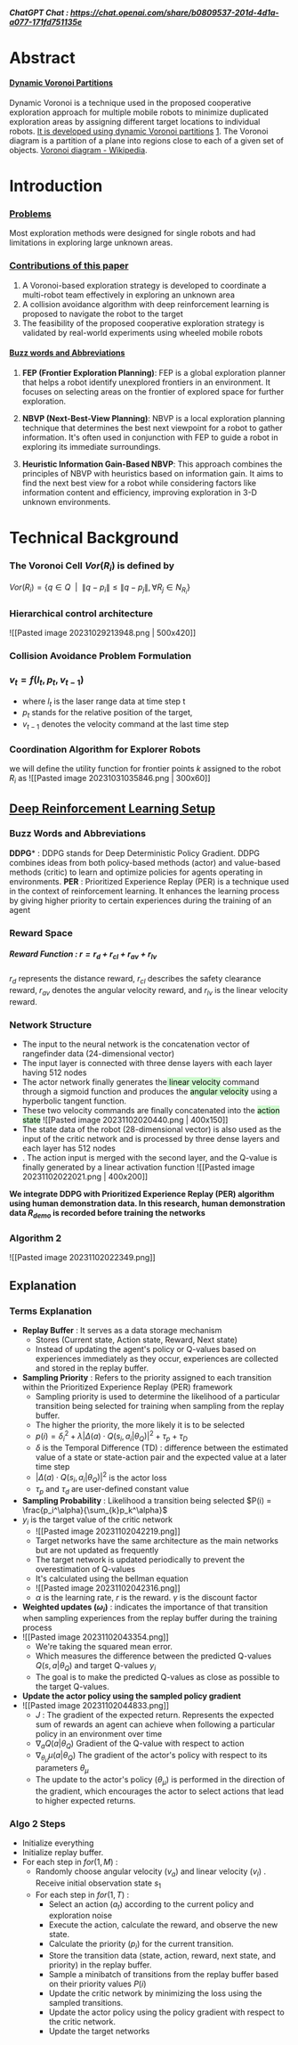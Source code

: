 ##### ChatGPT Chat : https://chat.openai.com/share/b0809537-201d-4d1a-a077-171fd751135e

# Abstract

#### <u>Dynamic Voronoi Partitions</u>
Dynamic Voronoi is a technique used in the proposed cooperative exploration approach for multiple mobile robots to minimize duplicated exploration areas by assigning different target locations to individual robots. [It is developed using dynamic Voronoi partitions](http://wiki.ros.org/dynamicvoronoi) [1](http://wiki.ros.org/dynamicvoronoi).
The Voronoi diagram is a partition of a plane into regions close to each of a given set of objects. [Voronoi diagram - Wikipedia](https://en.wikipedia.org/wiki/Voronoi_diagram#:~:text=In%20mathematics%2C%20a%20Voronoi%20diagram,%2C%20sites%2C%20or%20generators).

# Introduction

### <u>Problems</u>
Most exploration methods were designed for single robots and had limitations in exploring large unknown areas.

### <u>Contributions of this paper</u>
1. A Voronoi-based exploration strategy is developed to coordinate a multi-robot team effectively in exploring an unknown area
2. A collision avoidance algorithm with deep reinforcement learning is proposed to navigate the robot to the target
3. The feasibility of the proposed cooperative exploration strategy is validated by real-world experiments using wheeled mobile robots

#### <u>Buzz words and Abbreviations</u>

1. **FEP (Frontier Exploration Planning)**: FEP is a global exploration planner that helps a robot identify unexplored frontiers in an environment. It focuses on selecting areas on the frontier of explored space for further exploration.
    
2. **NBVP (Next-Best-View Planning)**: NBVP is a local exploration planning technique that determines the best next viewpoint for a robot to gather information. It's often used in conjunction with FEP to guide a robot in exploring its immediate surroundings.
    
3. **Heuristic Information Gain-Based NBVP**: This approach combines the principles of NBVP with heuristics based on information gain. It aims to find the next best view for a robot while considering factors like information content and efficiency, improving exploration in 3-D unknown environments.



# Technical Background

### The Voronoi Cell $Vor(R_i)$ is defined by
$Vor(R_i)=\{q \in Q \ \ | \ \ \lVert q-p_i \rVert \le \lVert q-p_j \rVert,\forall R_j \in N_{R_i}\}$

### Hierarchical control architecture

![[Pasted image 20231029213948.png | 500x420]]

### Collision Avoidance Problem Formulation
### $v_t = f(l_t,p_t,v_{t-1})$
- where $l_t$ is the laser range data at time step t 
- $p_t$ stands for the relative position of the target,
- $v_{t-1}$ denotes the velocity command at the last time step

### Coordination Algorithm for Explorer Robots
we will define the utility function for frontier points $k$ assigned to the robot $R_i$ as
![[Pasted image 20231031035846.png | 300x60]]

## <u>Deep Reinforcement Learning Setup</u>

### Buzz Words and Abbreviations

**DDPG*** : DDPG stands for Deep Deterministic Policy Gradient. DDPG combines ideas from both policy-based methods (actor) and value-based methods (critic) to learn and optimize policies for agents operating in environments.
**PER** : Prioritized Experience Replay (PER) is a technique used in the context of reinforcement learning. It enhances the learning process by giving higher priority to certain experiences during the training of an agent
### Reward Space
##### Reward Function : $r=r_d+r_{cl}+r_{av}+r_{lv}$
$r_d$ represents the distance reward, $r_{cl}$ describes the safety clearance reward, $r_{av}$ denotes the angular velocity reward, and $r_{lv}$ is the linear velocity reward.

### Network Structure
- The input to the neural network is the concatenation vector of rangefinder data (24-dimensional vector)
- The input layer is connected with three dense layers with each layer having 512 nodes
- The actor network finally generates the<mark style="background: #BBFABBA6;"> linear velocity</mark> command through a sigmoid function and produces the <mark style="background: #BBFABBA6;">angular velocity</mark> using a hyperbolic tangent function.
- These two velocity commands are finally concatenated into the <mark style="background: #BBFABBA6;">action state</mark>
![[Pasted image 20231102020440.png | 400x150]]
- The state data of the robot (28-dimensional vector) is also used as the input of the critic network and is processed by three dense layers and each layer has 512 nodes
- . The action input is merged with the second layer, and the Q-value is finally generated by a linear activation function
![[Pasted image 20231102022021.png | 400x200]]

**We integrate DDPG with Prioritized Experience Replay (PER) algorithm using human demonstration data. In this research, human demonstration data $R_{demo}$ is recorded before training the networks**

### Algorithm 2
![[Pasted image 20231102022349.png]]

## Explanation

### Terms Explanation
- **Replay Buffer** : It serves as a data storage mechanism
	- Stores (Current state, Action state, Reward, Next state)
	-  Instead of updating the agent's policy or Q-values based on experiences immediately as they occur, experiences are collected and stored in the replay buffer.
- **Sampling Priority** : Refers to the priority assigned to each transition within the Prioritized Experience Replay (PER) framework
	- Sampling priority is used to determine the likelihood of a particular transition being selected for training when sampling from the replay buffer. 
	- The higher the priority, the more likely it is to be selected
	- $p(i) = \delta_i^2 + \lambda |\Delta(a) \cdot Q(s_i, a_i | \theta_Q)|^2 + \tau_p + \tau_D$
	-  $\delta$ is the Temporal Difference (TD) : difference between the estimated value of a state or state-action pair and the expected value at a later time step 
	- $|\Delta(a) \cdot Q(s_i, a_i | \theta_Q)|^2$ is the actor loss
	- $\tau_p$ and $\tau_d$ are user-defined constant value
- **Sampling Probability** : Likelihood a transition being selected $P(i) = \frac{p_i^\alpha}{\sum_{k}p_k^\alpha}$
- $y_i$ is the target value of the critic network
	- ![[Pasted image 20231102042219.png]]
	- Target networks have the same architecture as the main networks but are not updated as frequently
	- The target network is updated periodically to prevent the overestimation of Q-values
	- It's calculated using the bellman equation
	- ![[Pasted image 20231102042316.png]]
	- $\alpha$ is the learning rate, $r$ is the reward. $\gamma$ is the discount factor
- **Weighted updates ($\omega_i$)** : indicates the importance of that transition when sampling experiences from the replay buffer during the training process
- ![[Pasted image 20231102043354.png]]
	- We're taking the squared mean error.
	- Which measures the difference between the predicted Q-values $Q(s,a|\theta_Q)$ and target Q-values $y_i$
	- The goal is to make the predicted Q-values as close as possible to the target Q-values.
- **Update the actor policy using the sampled policy gradient**
- ![[Pasted image 20231102044833.png]]
	- $J$ : The gradient of the expected return. Represents the expected sum of rewards an agent can achieve when following a particular policy in an environment over time
	- $\nabla_a Q(a|\theta_Q)$ Gradient of the Q-value with respect to action
	- $\nabla_{\theta_\mu} \mu(a|\theta_Q)$ The gradient of the actor's policy with respect to its parameters $\theta_\mu$
	- The update to the actor's policy ($\theta_\mu$​) is performed in the direction of the gradient, which encourages the actor to select actions that lead to higher expected returns.
		
### Algo 2 Steps
- Initialize everything
- Initialize replay buffer.  
- For each step in $for(1,M)$ : 
	- Randomly choose angular velocity ($v_a$) and linear velocity ($v_l$) . Receive initial observation state $s_1$
	- For each step in $for(1,T)$ : 
		-  Select an action ($a_t$) according to the current policy and exploration noise
		- Execute the action, calculate the reward, and observe the new state.
		- Calculate the priority ($p_i$) for the current transition.
		- Store the transition data (state, action, reward, next state, and priority) in the replay buffer.
		- Sample a minibatch of transitions from the replay buffer based on their priority values $P(i)$
		- Update the critic network by minimizing the loss using the sampled transitions.
		- Update the actor policy using the policy gradient with respect to the critic network.
		- Update the target networks
